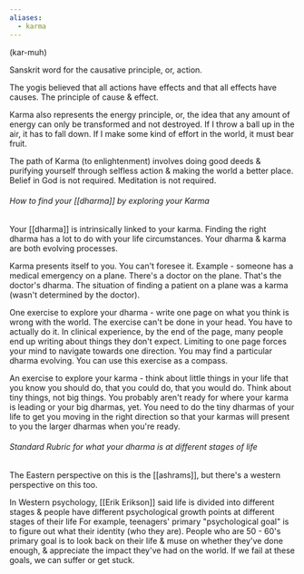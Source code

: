 ```yaml
---
aliases:
  - karma
---
```

(kar-muh)

Sanskrit word for the causative principle, or, action.

The yogis believed that all actions have effects and that all effects have causes. The principle of cause & effect.

Karma also represents the energy principle, or, the idea that any amount of energy can only be transformed and not destroyed. If I throw a ball up in the air, it has to fall down. If I make some kind of effort in the world, it must bear fruit.

The path of Karma (to enlightenment) involves doing good deeds & purifying yourself through selfless action & making the world a better place. Belief in God is not required. Meditation is not required.

###### How to find your [[dharma]] by exploring your Karma
Your [[dharma]] is intrinsically linked to your karma. Finding the right dharma has a lot to do with your life circumstances. Your dharma & karma are both evolving processes.

Karma presents itself to you. You can't foresee it.
Example - someone has a medical emergency on a plane. There's a doctor on the plane. That's the doctor's dharma. The situation of finding a patient on a plane was a karma (wasn't determined by the doctor).

One exercise to explore your dharma - write one page on what you think is wrong with the world.
The exercise can't be done in your head. You have to actually do it. In clinical experience, by the end of the page, many people end up writing about things they don't expect. Limiting to one page forces your mind to navigate towards one direction. You may find a particular dharma evolving. You can use this exercise as a compass.

An exercise to explore your karma - think about little things in your life that you know you should do, that you could do, that you would do. Think about tiny things, not big things. You probably aren't ready for where your karma is leading or your big dharmas, yet. You need to do the tiny dharmas of your life to get you moving in the right direction so that your karmas will present to you the larger dharmas when you're ready.

###### Standard Rubric for what your dharma is at different stages of life

The Eastern perspective on this is the [[ashrams]], but there's a western perspective on this too.

In Western psychology, [[Erik Erikson]] said life is divided into different stages & people have different psychological growth points at different stages of their life
For example, teenagers' primary "psychological goal" is to figure out what their identity (who they are). People who are 50 - 60's primary goal is to look back on their life & muse on whether they've done enough, & appreciate the impact they've had on the world. If we fail at these goals, we can suffer or get stuck.
